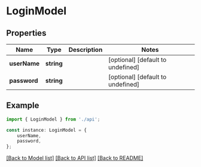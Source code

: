 # LoginModel


## Properties

Name | Type | Description | Notes
------------ | ------------- | ------------- | -------------
**userName** | **string** |  | [optional] [default to undefined]
**password** | **string** |  | [optional] [default to undefined]

## Example

```typescript
import { LoginModel } from './api';

const instance: LoginModel = {
    userName,
    password,
};
```

[[Back to Model list]](../README.md#documentation-for-models) [[Back to API list]](../README.md#documentation-for-api-endpoints) [[Back to README]](../README.md)
